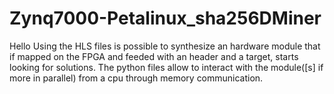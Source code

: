 # Zynq7000-Petalinux_sha256DMiner
Hello
Using the HLS files is possible to synthesize an hardware module that if mapped on the FPGA and feeded with an header and a target, starts looking for solutions.
The python files allow to interact with the module([s] if more in parallel) from a cpu through memory communication.
